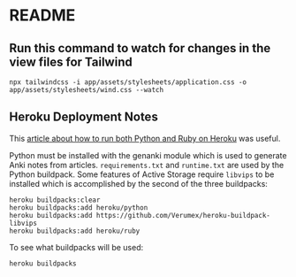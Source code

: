 # README

## Run this command to watch for changes in the view files for Tailwind

`npx tailwindcss -i app/assets/stylesheets/application.css -o app/assets/stylesheets/wind.css --watch`

## Heroku Deployment Notes

This [article about how to run both Python and Ruby on Heroku](https://www.codementor.io/@inanc/how-to-run-python-and-ruby-on-heroku-with-multiple-buildpacks-kgy6g3b1e) was useful.

Python must be installed with the genanki module which is used to generate Anki notes from articles. `requirements.txt` and `runtime.txt` are used by the Python buildpack.
Some features of Active Storage require `libvips` to be installed which is accomplished by the second of the three buildpacks:

```
heroku buildpacks:clear
heroku buildpacks:add heroku/python
heroku buildpacks:add https://github.com/Verumex/heroku-buildpack-libvips
heroku buildpacks:add heroku/ruby
```

To see what buildpacks will be used:
```
heroku buildpacks
```
